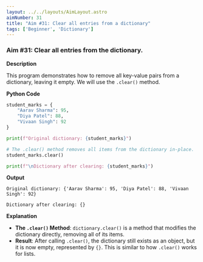 ```yaml
---
layout: ../../layouts/AimLayout.astro
aimNumber: 31
title: "Aim #31: Clear all entries from a dictionary"
tags: ['Beginner', 'Dictionary']
---
```


### Aim #31: Clear all entries from the dictionary.

**Description**

This program demonstrates how to remove all key-value pairs from a dictionary, leaving it empty. We will use the `.clear()` method.

**Python Code**

```python
student_marks = {
    "Aarav Sharma": 95,
    "Diya Patel": 88,
    "Vivaan Singh": 92
}

print(f"Original dictionary: {student_marks}")

# The .clear() method removes all items from the dictionary in-place.
student_marks.clear()

print(f"\nDictionary after clearing: {student_marks}")
```

**Output**

```text
Original dictionary: {'Aarav Sharma': 95, 'Diya Patel': 88, 'Vivaan Singh': 92}

Dictionary after clearing: {}
```

**Explanation**

- **The `.clear()` Method**: `dictionary.clear()` is a method that modifies the dictionary directly, removing all of its items.
- **Result**: After calling `.clear()`, the dictionary still exists as an object, but it is now empty, represented by `{}`. This is similar to how `.clear()` works for lists.

